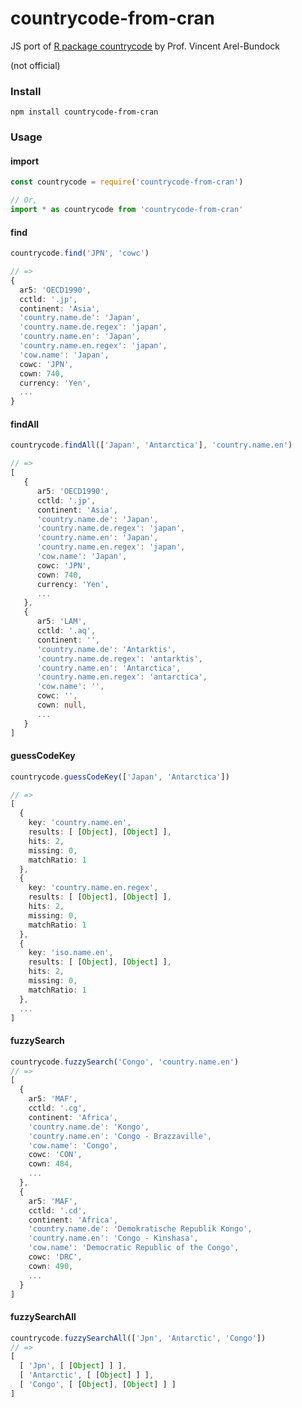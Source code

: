 # countrycode-from-cran

JS port of [R package countrycode](https://github.com/vincentarelbundock/countrycode) by Prof. Vincent Arel-Bundock 

(not official)

### Install

```shell
npm install countrycode-from-cran
```


### Usage

#### import

``` typescript
const countrycode = require('countrycode-from-cran')

// Or,
import * as countrycode from 'countrycode-from-cran'
```

#### find

```typescript
countrycode.find('JPN', 'cowc')

// =>
{
  ar5: 'OECD1990',
  cctld: '.jp',
  continent: 'Asia',
  'country.name.de': 'Japan',
  'country.name.de.regex': 'japan',
  'country.name.en': 'Japan',
  'country.name.en.regex': 'japan',
  'cow.name': 'Japan',
  cowc: 'JPN',
  cown: 740,
  currency: 'Yen',
  ...
}
```

#### findAll


```typescript
countrycode.findAll(['Japan', 'Antarctica'], 'country.name.en')

// =>
[
   {
      ar5: 'OECD1990',
      cctld: '.jp',
      continent: 'Asia',
      'country.name.de': 'Japan',
      'country.name.de.regex': 'japan',
      'country.name.en': 'Japan',
      'country.name.en.regex': 'japan',
      'cow.name': 'Japan',
      cowc: 'JPN',
      cown: 740,
      currency: 'Yen',
      ...
   },
   {
      ar5: 'LAM',
      cctld: '.aq',
      continent: '',
      'country.name.de': 'Antarktis',
      'country.name.de.regex': 'antarktis',
      'country.name.en': 'Antarctica',
      'country.name.en.regex': 'antarctica',
      'cow.name': '',
      cowc: '',
      cown: null,
      ...
   }
]
```

#### guessCodeKey

```typescript
countrycode.guessCodeKey(['Japan', 'Antarctica'])

// =>
[
  {
    key: 'country.name.en',
    results: [ [Object], [Object] ],
    hits: 2,
    missing: 0,
    matchRatio: 1
  },
  {
    key: 'country.name.en.regex',
    results: [ [Object], [Object] ],
    hits: 2,
    missing: 0,
    matchRatio: 1
  },
  {
    key: 'iso.name.en',
    results: [ [Object], [Object] ],
    hits: 2,
    missing: 0,
    matchRatio: 1
  },
  ...
]
```

#### fuzzySearch

``` typescript
countrycode.fuzzySearch('Congo', 'country.name.en')
// =>
[
  {
    ar5: 'MAF',
    cctld: '.cg',
    continent: 'Africa',
    'country.name.de': 'Kongo',
    'country.name.en': 'Congo - Brazzaville',
    'cow.name': 'Congo',
    cowc: 'CON',
    cown: 484,
    ...
  },
  {
    ar5: 'MAF',
    cctld: '.cd',
    continent: 'Africa',
    'country.name.de': 'Demokratische Republik Kongo',
    'country.name.en': 'Congo - Kinshasa',
    'cow.name': 'Democratic Republic of the Congo',
    cowc: 'DRC',
    cown: 490,
    ...
  }
]
```

#### fuzzySearchAll

``` typescript
countrycode.fuzzySearchAll(['Jpn', 'Antarctic', 'Congo'])
// =>
[
  [ 'Jpn', [ [Object] ] ],
  [ 'Antarctic', [ [Object] ] ],
  [ 'Congo', [ [Object], [Object] ] ]
]
```
